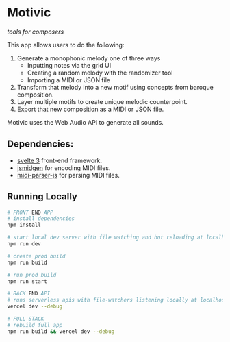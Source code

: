 # Motivic

_tools for composers_

This app allows users to do the following:

1. Generate a monophonic melody one of three ways
    - Inputting notes via the grid UI
    - Creating a random melody with the randomizer tool
    - Importing a MIDI or JSON file
2. Transform that melody into a new motif using concepts from baroque composition.
3. Layer multiple motifs to create unique melodic counterpoint.
4. Export that new composition as a MIDI or JSON file.

Motivic uses the Web Audio API to generate all sounds.

## Dependencies:

-   [svelte 3](https://github.com/sveltejs/svelte) front-end framework.
-   [jsmidgen](https://github.com/dingram/jsmidgen) for encoding MIDI files.
-   [midi-parser-js](https://github.com/colxi/midi-parser-js) for parsing MIDI files.

## Running Locally

```bash
# FRONT END APP
# install dependencies
npm install

# start local dev server with file watching and hot reloading at localhost:5000
npm run dev

# create prod build
npm run build

# run prod build
npm run start

# BACK END API
# runs serverless apis with file-watchers listening locally at localhost:3000
vercel dev --debug

# FULL STACK
# rebuild full app
npm run build && vercel dev --debug
```
